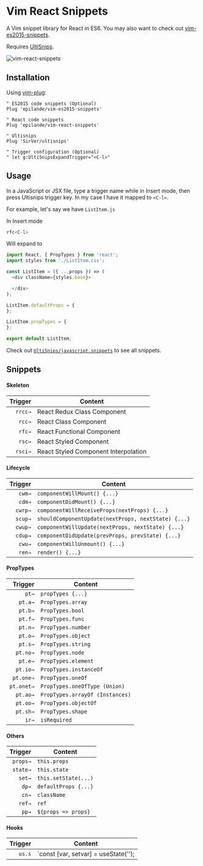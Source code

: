 # Vim React Snippets

A Vim snippet library for React in ES6. You may also want to check out [vim-es2015-snippets](https://github.com/epilande/vim-es2015-snippets).

Requires [UltiSnips](https://github.com/SirVer/ultisnips).

![vim-react-snippets](http://i.imgur.com/ImgaW2k.gif)

## Installation

Using [vim-plug](https://github.com/junegunn/vim-plug):

```vim
" ES2015 code snippets (Optional)
Plug 'epilande/vim-es2015-snippets'

" React code snippets
Plug 'epilande/vim-react-snippets'

" Ultisnips
Plug 'SirVer/ultisnips'

" Trigger configuration (Optional)
" let g:UltiSnipsExpandTrigger="<C-l>"
```

## Usage
In a JavaScript or JSX file, type a trigger name while in Insert mode, then press Ultisnips trigger key. In my case I have it mapped to `<C-l>`.

For example, let's say we have `ListItem.js`

In Insert mode

```javascript
rfc<C-l>
```

Will expand to

```javascript
import React, { PropTypes } from 'react';
import styles from './ListItem.css';

const ListItem = ({ ...props }) => (
  <div className={styles.base}>

  </div>
);

ListItem.defaultProps = {
};

ListItem.propTypes = {
};

export default ListItem;
```

Check out [`UltiSnips/javascript.snippets`](UltiSnips/javascript.snippets) to see all snippets.


## Snippets

#### Skeleton

| Trigger  | Content |
| -------: | ------- |
| `rrcc→`  | React Redux Class Component |
| `rcc→`   | React Class Component |
| `rfc→`   | React Functional Component |
| `rsc→`   | React Styled Component |
| `rsci→`   | React Styled Component Interpolation |


#### Lifecycle

| Trigger  | Content |
| -------: | ------- |
| `cwm→`   | `componentWillMount() {...}` |
| `cdm→`   | `componentDidMount() {...}` |
| `cwrp→`  | `componentWillReceiveProps(nextProps) {...}` |
| `scup→`  | `shouldComponentUpdate(nextProps, nextState) {...}` |
| `cwup→`  | `componentWillUpdate(nextProps, nextState) {...}` |
| `cdup→`  | `componentDidUpdate(prevProps, prevState) {...}` |
| `cwu→`   | `componentWillUnmount() {...}` |
| `ren→`   | `render() {...}` |


#### PropTypes

| Trigger    | Content |
| -------:   | ------- |
| `pt→`      | `propTypes {...}` |
| `pt.a→`    | `PropTypes.array` |
| `pt.b→`    | `PropTypes.bool` |
| `pt.f→`    | `PropTypes.func` |
| `pt.n→`    | `PropTypes.number` |
| `pt.o→`    | `PropTypes.object` |
| `pt.s→`    | `PropTypes.string` |
| `pt.no→`   | `PropTypes.node` |
| `pt.e→`    | `PropTypes.element` |
| `pt.io→`   | `PropTypes.instanceOf` |
| `pt.one→`  | `PropTypes.oneOf` |
| `pt.onet→` | `PropTypes.oneOfType (Union)` |
| `pt.ao→`   | `PropTypes.arrayOf (Instances)` |
| `pt.oo→`   | `PropTypes.objectOf` |
| `pt.sh→`   | `PropTypes.shape` |
| `ir→`      | `isRequired` |

#### Others

| Trigger  | Content |
| -------: | ------- |
| `props→` | `this.props` |
| `state→` | `this.state` |
| `set→`   | `this.setState(...)` |
| `dp→`    | `defaultProps {...}` |
| `cn→`    | `className` |
| `ref→`   | `ref` |
| `pp→`    | `${props => props}` |

#### Hooks

| Trigger  | Content |
| -------: | ------- |
| `us.s` | `const [var, setvar] = useState(''); |
